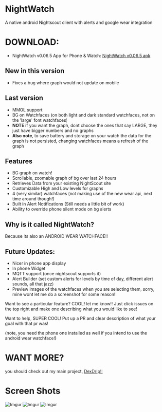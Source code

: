 NightWatch
==========

A native android Nightscout client with alerts and google wear integration

# DOWNLOAD: 
* NightWatch v0.06.5 App for Phone & Watch: [NightWatch v0.06.5 apk](http://bit.ly/1xmX4dI)

## New in this version
* Fixes a bug where graph would not update on mobile

## Last version
* MMOL support
* BG on Watchfaces (on both light and dark standard watchfaces, not on the 'large' font watchfaces)
* **NOTE** if you want the graph, dont choose the ones that say LARGE, they just have bigger numbers and no graphs
* **Also note**, to save battery and storage on your watch the data for the graph is not persisted, changing watchfaces means a refresh of the graph

## Features
* BG graph on watch!
* Scrollable, zoomable graph of bg over last 24 hours
* Retrieves Data from your existing NightScout site
* Customizable High and Low levels for graphs
* 4 (very similar) watchfaces (not making use of the new wear api, next time around though!)
* Built in Alert Notifications (Still needs a little bit of work)
* Ability to override phone silent mode on bg alerts


## Why is it called NightWatch?
 Because its also an ANDROID WEAR WATCHFACE!!


## Future Updates:
* Nicer in phone app display
* In phone Widget
* MQTT support (once nightscout supports it)
* Alert Builder (set custom alerts for levels by time of day, different alert sounds, all that jazz)
* Preview images of the watchfaces when you are selecting them, sorry, mine wont let me do a screenshot for some reason!

Want to see a particular feature? COOL! let me know!! Just click issues on the top right and make one describing what you would like to see!

Want to help, SUPER COOL! Put up a PR and clear description of what your goal with that pr was!


(note, you need the phone one installed as well if you intend to use the android wear watchface!)

# WANT MORE?
you should check out my main project, [DexDrip!!](http://stephenblackwasalreadytaken.github.io/DexDrip/)

# Screen Shots
![Imgur](http://i.imgur.com/bdAuo1j.jpg)
![Imgur](http://i.imgur.com/P8TRhKJ.png)
![Imgur](http://i.imgur.com/pPY8I5S.png)
